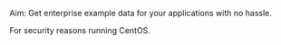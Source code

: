 Aim: Get enterprise example data for your applications with no hassle.

For security reasons running CentOS.
